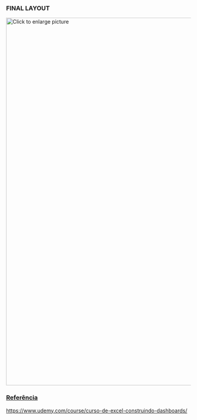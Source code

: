 ### FINAL LAYOUT

<a href="https://drive.google.com/uc?export=view&id=1FxCtsMcJ-yEv6Ezbb1lMoAiiuY-yTPfM"><img src="https://drive.google.com/uc?export=view&id=1FxCtsMcJ-yEv6Ezbb1lMoAiiuY-yTPfM" style="width: 1000px; max-width: 100%; height: auto" title="Click to enlarge picture" />

### Referência
https://www.udemy.com/course/curso-de-excel-construindo-dashboards/
